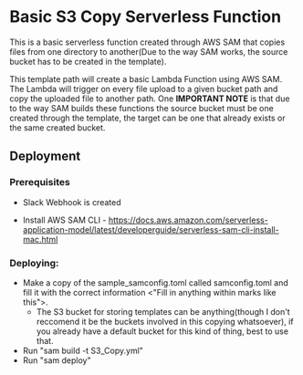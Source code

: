 # Basic S3 Copy Serverless Function

This is a basic serverless function created through AWS SAM that copies files from one directory to another(Due to the way SAM works, the source bucket has to be created in the template).

This template path will create a basic Lambda Function using AWS SAM. The Lambda will trigger on every file upload to a given bucket path and copy the uploaded file to another path. One **IMPORTANT NOTE** is that due to the way SAM builds these functions the source bucket must be one created through the template, the target can be one that already exists or the same created bucket.

## Deployment

### Prerequisites

- Slack Webhook is created

- Install AWS SAM CLI - https://docs.aws.amazon.com/serverless-application-model/latest/developerguide/serverless-sam-cli-install-mac.html

### Deploying:
   - Make a copy of the sample_samconfig.toml called samconfig.toml and fill it with the correct information <"Fill in anything within  marks like this">.
      - The S3 bucket for storing templates can be anything(though I don't reccomend it be the buckets involved in this copying whatsoever), if you already have a default bucket for this kind of thing, best to use that.
   - Run "sam build -t S3_Copy.yml"
   - Run "sam deploy"

   